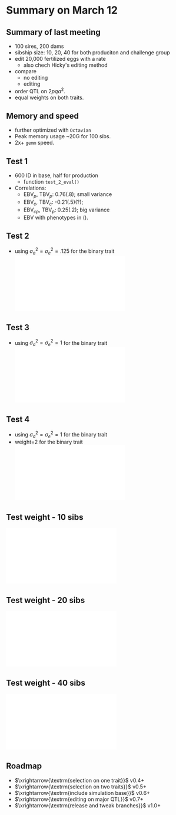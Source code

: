 # Summary on March 12
## Summary of last meeting
- 100 sires, 200 dams
- sibship size: 10, 20, 40 for both produciton and challenge group
- edit 20,000 fertilized eggs with a rate
  * also chech Hicky's editing method
- compare
  * no editing
  * editing
- order QTL on $2pqa^2$.
- equal weights on both traits.

## Memory and speed
- further optimized with `Octavian`
- Peak memory usage ~20G for 100 sibs.
- 2x+ `gemm` speed. 

## Test 1
- 600 ID in base, half for production
  - function `test_2_eval()`
- Correlations:
  - EBV$_p$, TBV$_p$: 0.76(.8); small variance
  - EBV$_c$, TBV$_c$: -0.21(.5)(?);
  - EBV$_{cp}$, TBV$_p$: 0.25(.2); big variance
  - EBV with phenotypes in ().

## Test 2
- using $\sigma_a^2=\sigma_e^2=.125$ for the binary trait
![Selection test 1](fig/brd-1.pdf)

## Test 3
- using $\sigma_a^2=\sigma_e^2=1$ for the binary trait
![Selection test 2](fig/brd-2.pdf)

## Test 4
- using $\sigma_a^2=\sigma_e^2=1$ for the binary trait
- weight=2 for the binary trait
![Selection test 2](fig/brd-3.pdf)

## Test weight - 10 sibs
![10 sibs](fig/sib-10.pdf)

## Test weight - 20 sibs
![20 sibs](fig/sib-20.pdf)

## Test weight - 40 sibs
![40 sibs](fig/sib-40.pdf)

## Roadmap
- $\xrightarrow{\textrm{selection on one trait}}$ v0.4+
- $\xrightarrow{\textrm{selection on two traits}}$ v0.5+
- $\xrightarrow{\textrm{include simulation base}}$ v0.6+
- $\xrightarrow{\textrm{editing on major QTL}}$ v0.7+
- $\xrightarrow{\textrm{release and tweak branches}}$ v1.0+
